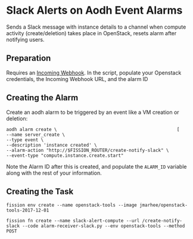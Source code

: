 Slack Alerts on Aodh Event Alarms
=

Sends a Slack message with instance details to a channel when compute activity (create/deletion) takes place in OpenStack, resets alarm after notifying users. 

<h2>Preparation</h2>

Requires an [Incoming Webhook](https://api.slack.com/incoming-webhooks). In the script, populate your Openstack credentials, the Incoming Webhook URL, and the alarm ID

<h2>Creating the Alarm</h2>

Create an aodh alarm to be triggered by an event like a VM creation or deletion:

```
aodh alarm create \                                             [
--name server_create \
--type event \
--description 'instance created' \
--alarm-action "http://$FISSION_ROUTER/create-notify-slack" \
--event-type "compute.instance.create.start"
```
Note the Alarm ID after this is created, and populate the `ALARM_ID` variable along with the rest of your information. 

<h2>Creating the Task</h2>

```
fission env create --name openstack-tools --image jmarhee/openstack-tools-2017-12-01
```
```
fission fn create --name slack-alert-compute --url /create-notify-slack --code alarm-receiver-slack.py --env openstack-tools --method POST
```
